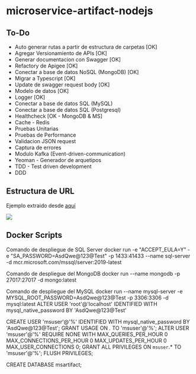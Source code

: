 # microservice-artifact-nodejs

## To-Do
* Auto generar rutas a partir de estructura de carpetas [OK]
* Agregar Versionamiento de APIs [OK]
* Generar documentacion con Swagger [OK]
* Refactory de Apigee [OK]
* Conectar a base de datos NoSQL (MongoDB) [OK]
* Migrar a Typescript [OK]
* Update de swagger request body [OK]
* Modelo de datos [OK]
* Logger [OK]
* Conectar a base de datos SQL (MySQL)
* Conectar a base de datos SQL (Postgresql)
* Healthcheck [OK - MongoDB & MS]
* Cache - Redis
* Pruebas Unitarias
* Pruebas de Performance
* Validacion JSON request
* Captura de errores
* Modulo Kafka (Event-driven-communication)
* Yeoman - Generador de arquetipos
* TDD - Test driven development
* DDD


## Estructura de URL
Ejemplo extraido desde [aquí](https://www.sqlitetutorial.net/sqlite-sample-database/)

![](https://cdn.sqlitetutorial.net/wp-content/uploads/2015/11/sqlite-sample-database-color.jpg)

## Docker Scripts
Comando de despliegue de SQL Server
docker run -e "ACCEPT_EULA=Y" -e "SA_PASSWORD=AsdQwe@123@Test" -p 1433:41433 --name sql-server -d mcr.microsoft.com/mssql/server:2019-latest

Comando de despliegue del MongoDB
docker run --name mongodb -p 27017:27017 -d mongo:latest

Comando de despliegue del MySQL
docker run --name mysql-server -e MYSQL_ROOT_PASSWORD=AsdQwe@123@Test -p 3306:3306 -d mysql:latest
ALTER USER 'root'@'localhost' IDENTIFIED WITH mysql_native_password BY 'AsdQwe@123@Test'

CREATE USER 'msuser'@'%' IDENTIFIED WITH mysql_native_password BY 'AsdQwe@123@Test';
GRANT USAGE ON *.* TO 'msuser'@'%';
ALTER USER 'msuser'@'%' REQUIRE NONE WITH MAX_QUERIES_PER_HOUR 0 MAX_CONNECTIONS_PER_HOUR 0 MAX_UPDATES_PER_HOUR 0 MAX_USER_CONNECTIONS 0;
GRANT ALL PRIVILEGES ON `msuser`.* TO 'msuser'@'%';
FLUSH PRIVILEGES;

CREATE DATABASE msartifact;